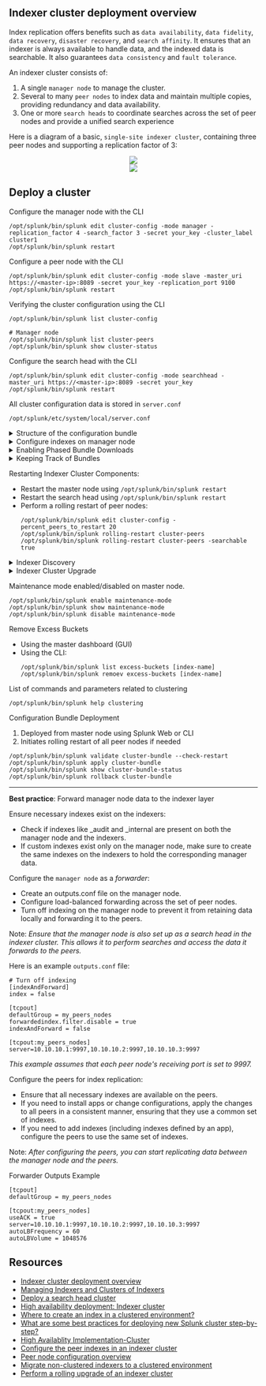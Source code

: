 Indexer cluster deployment overview
-----------------------------------
Index replication offers benefits such as `data availability`, `data fidelity`, `data recovery`, `disaster recovery`, and `search affinity`. It ensures that an indexer is always available to handle data, and the indexed data is searchable. It also guarantees `data consistency` and `fault tolerance`.

An indexer cluster consists of:
1. A single `manager node` to manage the cluster.
2. Several to many `peer nodes` to index data and maintain multiple copies, providing redundancy and data availability.
3. One or more `search heads` to coordinate searches across the set of peer nodes and provide a unified search experience

Here is a diagram of a basic, `single-site indexer cluster`, containing three peer nodes and supporting a replication factor of 3:
<div align="center">
<img src="https://github.com/MrM8BRH/Splunk/assets/34133187/8f0eebaf-6daa-439a-a637-d37f7b4c462c">
</div>
<div align="center">
<img src="https://github.com/MrM8BRH/Splunk/assets/34133187/3d0d28eb-3769-412c-a173-ad3e9b8be631">
</div>

## Deploy a cluster
   Configure the manager node with the CLI
   ```
   /opt/splunk/bin/splunk edit cluster-config -mode manager -replication_factor 4 -search_factor 3 -secret your_key -cluster_label cluster1
   /opt/splunk/bin/splunk restart
   ```
   Configure a peer node with the CLI
   ```
   /opt/splunk/bin/splunk edit cluster-config -mode slave -master_uri https://<master-ip>:8089 -secret your_key -replication_port 9100
   /opt/splunk/bin/splunk restart
   ```

   Verifying the cluster configuration using the CLI
   ```
   /opt/splunk/bin/splunk list cluster-config

   # Manager node
   /opt/splunk/bin/splunk list cluster-peers
   /opt/splunk/bin/splunk show cluster-status
   ```

   Configure the search head with the CLI
   ```
   /opt/splunk/bin/splunk edit cluster-config -mode searchhead -master_uri https://<master-ip>:8089 -secret your_key
   /opt/splunk/bin/splunk restart
   ```
   
   All cluster configuration data is stored in `server.conf`
   ```
   /opt/splunk/etc/system/local/server.conf
   ```
   
   <details>
   <summary>Structure of the configuration bundle</summary>
   
   On the manager node
   ```
   $SPLUNK_HOME/etc/manager-apps/
        _cluster/
             default/
             local/
        <app-name>/
        <app-name>/
        ...
   ```
   On the peers
   ``` 
   $SPLUNK_HOME/etc/peer-apps/
        _cluster/
             default/
             local/
        <app-name>/
        <app-name>/
        ...
   ```
   </details>
   
   <details>
   <summary>Configure indexes on manager node</summary>
      
   `nano /opt/splunk/etc/master-apps/_cluster/local/indexes.conf`
      
   ```
   [default]
   # maxHotSpanSecs sets the maximum age of data in the "hot" bucket to 90 days.
   maxHotSpanSecs = 7776000
   
   # frozenTimePeriodInSecs sets the maximum age of data in the "cold" bucket to 275 days.
   frozenTimePeriodInSecs = 23760000
   
   ################################################################################
   # index definitions
   ################################################################################
   
   [main]
   repFactor = 0
   
   [history]
   repFactor = 0
   
   [summary]
   repFactor = auto
   
   [_internal]
   repFactor = auto
   
   [_audit]
   repFactor = auto
   
   [_thefishbucket]
   repFactor = auto
   
   [_telemetry]
   homePath   = $SPLUNK_DB/_telemetry/db
   coldPath   = $SPLUNK_DB/_telemetry/colddb
   thawedPath = $SPLUNK_DB/_telemetry/thaweddb
   repFactor = auto
   
   [splunklogger]
   repFactor = auto
   
   [wineventlog]
   homePath   = $SPLUNK_DB/wineventlog/db
   coldPath   = $SPLUNK_DB/wineventlog/colddb
   thawedPath = $SPLUNK_DB/wineventlog/thaweddb
   maxTotalDataSizeMB = 1048576
   repFactor = auto
   
   [linux]
   homePath   = $SPLUNK_DB/linux/db
   coldPath   = $SPLUNK_DB/linux/colddb
   thawedPath = $SPLUNK_DB/linux/thaweddb
   maxTotalDataSizeMB = 512000
   repFactor = auto
   ```
   </details>

   <details>
   <summary>Enabling Phased Bundle Downloads</summary>

   
   ▶ This is recommended if a cluster master is pushing large bundles or even a smaller bundle but to a large cluster (20 or more indexers).
   
   ▶ To enable, set the following configuration within `server.conf`
   ```
   [clustering]
   mode=master
   max_peers_to_download_bundle = 1
   ```
   </details>

   <details>
   <summary>Keeping Track of Bundles</summary>

   ▶ The bundles folder
   ```
   $SPLUNK_HOME/var/run/splunk/cluster/remote-bundle
   ```
   </details>
   
   Restarting Indexer Cluster Components:
   - Restart the master node using `/opt/splunk/bin/splunk restart`
   - Restart the search head using `/opt/splunk/bin/splunk restart`
   - Perform a rolling restart of peer nodes:
      ```
      /opt/splunk/bin/splunk edit cluster-config -percent_peers_to_restart 20
      /opt/splunk/bin/splunk rolling-restart cluster-peers
      /opt/splunk/bin/splunk rolling-restart cluster-peers -searchable true
      ```
   
   <details>
   <summary>Indexer Discovery</summary>

   
   Capability of indexer clusters that enables forwarders to connect dynamically to the full set of available peer nodes.
   
   How?
   1. Peer nodes provide their receiving ports to the master.
   2. Forwarders poll the master for the list of available peer nodes.
   3. Master transmits the peer nodes list to the forwarders.
   4. The forwarders send data to the peer nodes using load balancing.
   
   Indexer Discovery Configuration
   Master Node (Edit server.conf)
   ```
   [indexer_discovery]
   pass4SymmKey = <IDSecret>
   polling_rate = <1-10>
   ```
   
   Forwarders (Edit outputs.conf)
   ```
   [tcpout:<group_name>]
   indexerDiscovery = <ID_name>
   useACK = true
   autoLBFrequency = 120
   
   [indexer_discovery]
   master_uri = https://<ip>:8089
   pass4SymmKey = <IDSecret>
   ```
   </details>
   
   <details>
   <summary>Indexer Cluster Upgrade</summary>
      
   Indexer Cluster Upgrade Considerations:
   1. Peer nodes must have the same OS family.
   2. Peer nodes must run exactly the same Splunk version.
   3. Master node must run the highest Splunk version.
   4. Search head must run higher Splunk version than the peer nodes.

   Indexer Cluster Upgrade High-level Overview:
   1. Upgrade the master node.
   2. Upgrade the search heads.
   3. Enable maintenance mode.
   4. Upgrade the peer nodes.
   5. Disable maintenance mode.
   </details>
   
   Maintenance mode enabled/disabled on master node.
   ```
   /opt/splunk/bin/splunk enable maintenance-mode
   /opt/splunk/bin/splunk show maintenance-mode
   /opt/splunk/bin/splunk disable maintenance-mode
   ```

   Remove Excess Buckets
   - Using the master dashboard (GUI)
   - Using the CLI:
      ```
      /opt/splunk/bin/splunk list excess-buckets [index-name]
      /opt/splunk/bin/splunk remoev excess-buckets [index-name]
      ```
   List of commands and parameters related to clustering
   ```
   /opt/splunk/bin/splunk help clustering
   ```

   Configuration Bundle Deployment
   1. Deployed from master node using Splunk Web or CLI
   2. Initiates rolling restart of all peer nodes if needed
   ```
   /opt/splunk/bin/splunk validate cluster-bundle --check-restart
   /opt/splunk/bin/splunk apply cluster-bundle
   /opt/splunk/bin/splunk show cluster-bundle-status
   /opt/splunk/bin/splunk rollback cluster-bundle
   ```
---


**Best practice**: Forward manager node data to the indexer layer

Ensure necessary indexes exist on the indexers:
- Check if indexes like _audit and _internal are present on both the manager node and the indexers.
- If custom indexes exist only on the manager node, make sure to create the same indexes on the indexers to hold the corresponding manager data.

Configure the `manager node` as a _forwarder_:
- Create an outputs.conf file on the manager node.
- Configure load-balanced forwarding across the set of peer nodes.
- Turn off indexing on the manager node to prevent it from retaining data locally and forwarding it to the peers.

Note: _Ensure that the manager node is also set up as a search head in the indexer cluster. This allows it to perform searches and access the data it forwards to the peers._

Here is an example `outputs.conf` file:
```
# Turn off indexing
[indexAndForward]
index = false
 
[tcpout]
defaultGroup = my_peers_nodes 
forwardedindex.filter.disable = true  
indexAndForward = false 
 
[tcpout:my_peers_nodes]
server=10.10.10.1:9997,10.10.10.2:9997,10.10.10.3:9997
```
_This example assumes that each peer node's receiving port is set to 9997._

Configure the peers for index replication:
- Ensure that all necessary indexes are available on the peers.
- If you need to install apps or change configurations, apply the changes to all peers in a consistent manner, ensuring that they use a common set of indexes.
- If you need to add indexes (including indexes defined by an app), configure the peers to use the same set of indexes.

Note: _After configuring the peers, you can start replicating data between the manager node and the peers._

Forwarder Outputs Example
```
[tcpout]
defaultGroup = my_peers_nodes

[tcpout:my_peers_nodes]
useACK = true
server=10.10.10.1:9997,10.10.10.2:9997,10.10.10.3:9997
autoLBFrequency = 60
autoLBVolume = 1048576
```

Resources
---------
- [Indexer cluster deployment overview](https://docs.splunk.com/Documentation/Splunk/latest/Indexer/Clusterdeploymentoverview)
- [Managing Indexers and Clusters of Indexers](https://docs.splunk.com/Documentation/Splunk/latest/Updating/Implementascalabledeploymentserversolution)
- [Deploy a search head cluster](https://docs.splunk.com/Documentation/Splunk/latest/DistSearch/SHCdeploymentoverview)
- [High availability deployment: Indexer cluster](https://docs.splunk.com/Documentation/Splunk/latest/Deploy/Indexercluster)
- [Where to create an index in a clustered environment?](https://community.splunk.com/t5/Getting-Data-In/Where-to-create-an-index-in-a-clustered-environment/m-p/425263)
- [What are some best practices for deploying new Splunk cluster step-by-step?](https://community.splunk.com/t5/Deployment-Architecture/What-are-some-best-practices-for-deploying-new-Splunk-cluster/m-p/590481)
- [High Availablity Implementation-Cluster](https://community.splunk.com/t5/Deployment-Architecture/High-Availablity-Implementation-Cluster/m-p/672656)
- [Configure the peer indexes in an indexer cluster](https://docs.splunk.com/Documentation/Splunk/latest/Indexer/Configurethepeerindexes)
- [Peer node configuration overview](https://docs.splunk.com/Documentation/Splunk/latest/Indexer/Configurethepeers)
- [Migrate non-clustered indexers to a clustered environment](https://docs.splunk.com/Documentation/Splunk/latest/Indexer/Migratenon-clusteredindexerstoaclusteredenvironment)
- [Perform a rolling upgrade of an indexer cluster](https://docs.splunk.com/Documentation/Splunk/latest/Indexer/Searchablerollingupgrade)
